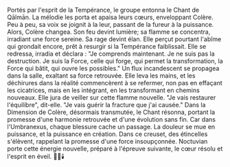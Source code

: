 Portés par l'esprit de la Tempérance,
le groupe entonna le Chant de Qālmān.
La mélodie les porta
et apaisa leurs cœurs,
enveloppant Colère.
Peu à peu,
sa voix se joignit à la leur,
passant de la fureur à la puissance.
Alors, Colère changea.
Son feu devint lumière;
sa flamme se concentra, irradiant une force sereine.
Sa rage devint élan.
Elle perçut pourtant l'abîme qui grondait encore,
prêt à resurgir si la Tempérance faiblissait.
Elle se redressa,
irradia et déclara :
"Je comprends maintenant.
Je ne suis pas la destruction.
Je suis la Force, celle qui forge,
qui permet la transformation,
la Force qui bâtit,
qui ouvre les possibles."
Un flux incandescent se propagea dans la salle,
exaltant sa force retrouvée.
Elle leva les mains,
et les déchirures dans la réalité
commencèrent à se refermer,
non pas en effaçant les cicatrices,
mais en les intégrant,
en les transformant
en chemins nouveaux.
Elle jura de veiller sur cette flamme nouvelle.
"Je vais restaurer l'équilibre",
dit-elle.
"Je vais guérir la fracture
que j'ai causée."
Dans la Dimension de Colère,
désormais transmutée,
le Chant résonna,
portant la promesse
d'une harmonie retrouvée
et d'une évolution sans fin.
Car dans l'Umbranexus,
chaque blessure cache un passage.
La douleur se mue en puissance,
et la puissance en création.
Dans ce creuset, des étincelles s'élèvent,
rappelant la promesse d'une force insoupçonnée.
Noctuvian porte cette énergie nouvelle,
préparé à l'épreuve suivante,
le cœur résolu et l'esprit en éveil.
🌌🔥🕯️
